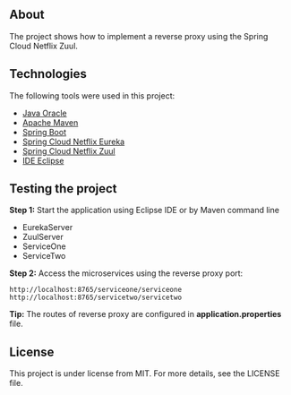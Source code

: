 ## About
The project shows how to implement a reverse proxy using the Spring Cloud Netflix Zuul.

## Technologies
The following tools were used in this project:

* [Java Oracle](https://www.oracle.com/java/)
* [Apache Maven](https://maven.apache.org/)
* [Spring Boot](https://spring.io/projects/spring-boot)
* [Spring Cloud Netflix Eureka](https://spring.io/projects/spring-cloud-netflix)
* [Spring Cloud Netflix Zuul](https://spring.io/projects/spring-cloud-netflix)
* [IDE Eclipse](https://www.eclipse.org/)

## Testing the project
**Step 1:** Start the application using Eclipse IDE or by Maven command line
* EurekaServer
* ZuulServer
* ServiceOne
* ServiceTwo

**Step 2:** Access the microservices using the reverse proxy port:

```
http://localhost:8765/serviceone/serviceone
http://localhost:8765/servicetwo/servicetwo
```

**Tip:** The routes of reverse proxy are configured in **application.properties** file.

## License
This project is under license from MIT. For more details, see the LICENSE file.
